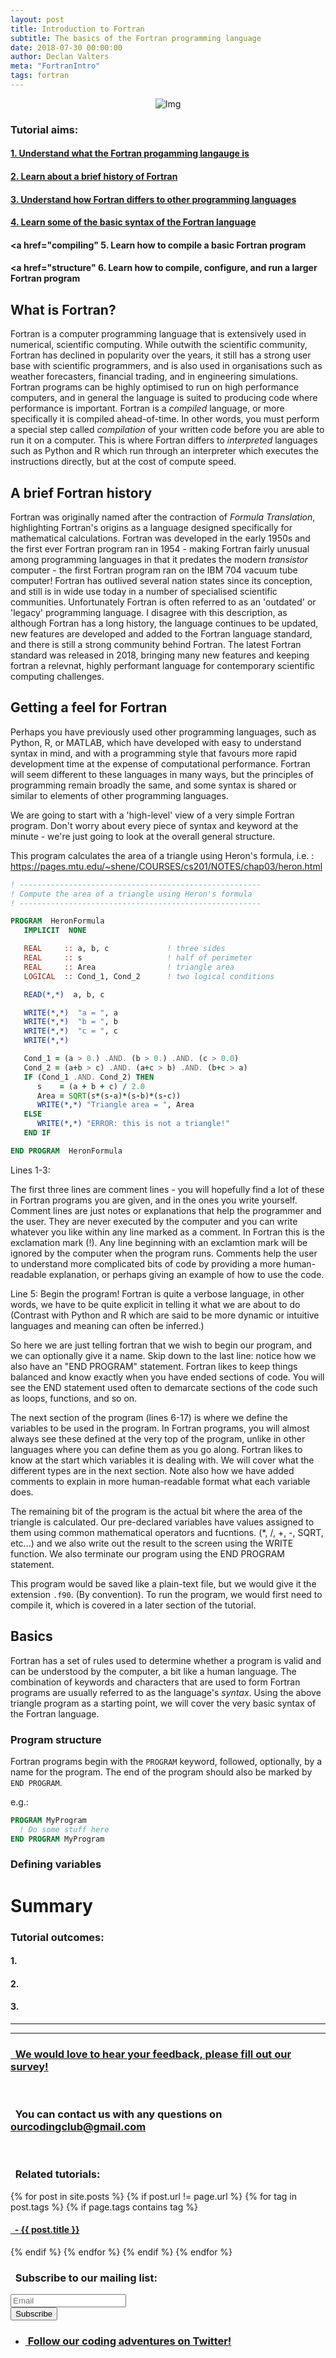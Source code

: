 ```yaml
---
layout: post
title: Introduction to Fortran
subtitle: The basics of the Fortran programming language
date: 2018-07-30 00:00:00
author: Declan Valters
meta: "FortranIntro"
tags: fortran
---
```


<div class="block">
  <center><img src="{{ site.baseurl }}/img/tutheader_fortran.png" alt="Img"></center>
</div>

### Tutorial aims:

#### <a href="#understanding"> 1. Understand what the Fortran progamming langauge is</a>

#### <a href="#history"> 2. Learn about a brief history of Fortran</a>

#### <a href="#feeling"> 3. Understand how Fortran differs to other programming languages</a>

#### <a href="basics"> 4. Learn some of the basic syntax of the Fortran language</a>

#### <a href="compiling" 5. Learn how to compile a basic Fortran program</a>

#### <a href="structure" 6. Learn how to compile, configure, and run a larger Fortran program</a>

<a name="understanding"></a>

## What is Fortran?

Fortran is a computer programming language that is extensively used in numerical, scientific computing. While outwith the scientific community, Fortran has declined in popularity over the years, it still has a strong user base with scientific programmers, and is also used in organisations such as weather forecasters, financial trading, and in engineering simulations. Fortran programs can be highly optimised to run on high performance computers, and in general the language is suited to producing code where performance is important. 
Fortran is a _compiled_ language, or more specifically it is compiled ahead-of-time. In other words, you must perform a special step called *compilation* of your written code before you are able to run it on a computer. This is where Fortran differs to *interpreted* languages such as Python and R which run through an interpreter which executes the instructions directly, but at the cost of compute speed.

<a name="history"></a>

## A brief Fortran history

Fortran was originally named after the contraction of *Formula Translation*, highlighting Fortran's origins as a language designed specifically for mathematical calculations. Fortran was developed in the early 1950s and the first ever Fortran program ran in 1954 - making Fortran fairly unusual among programming languages in that it predates the modern _transistor_ computer - the first Fortran program ran on the IBM 704 vacuum tube computer! Fortran has outlived several nation states since its conception, and still is in wide use today in a number of specialised scientific communities. Unfortunately Fortran is often referred to as an 'outdated' or 'legacy' programming language. I disagree with this description, as although Fortran has a long history, the language continues to be updated, new features are developed and added to the Fortran language standard, and there is still a strong community behind Fortran. The latest Fortran standard was released in 2018, bringing many new features and keeping fortran a relevnat, highly performant language for contemporary scientific computing challenges.

<a name="feeling"></a>

## Getting a feel for Fortran

Perhaps you have previously used other programming languages, such as Python, R, or MATLAB, which have developed with easy to understand syntax in mind, and with a programming style that favours more rapid development time at the expense of computational performance. Fortran will seem different to these languages in many ways, but the principles of programming remain broadly the same, and some syntax is shared or similar to elements of other programming languages.

We are going to start with a 'high-level' view of a very simple Fortran program. Don't worry about every piece of syntax and keyword at the minute - we're just going to look at the overall general structure.

This program calculates the area of a triangle using Heron's formula, i.e. : https://pages.mtu.edu/~shene/COURSES/cs201/NOTES/chap03/heron.html

```fortran
! ------------------------------------------------------
! Compute the area of a triangle using Heron's formula
! ------------------------------------------------------

PROGRAM  HeronFormula
   IMPLICIT  NONE

   REAL     :: a, b, c             ! three sides
   REAL     :: s                   ! half of perimeter
   REAL     :: Area                ! triangle area
   LOGICAL  :: Cond_1, Cond_2      ! two logical conditions

   READ(*,*)  a, b, c

   WRITE(*,*)  "a = ", a
   WRITE(*,*)  "b = ", b
   WRITE(*,*)  "c = ", c
   WRITE(*,*)

   Cond_1 = (a > 0.) .AND. (b > 0.) .AND. (c > 0.0)
   Cond_2 = (a+b > c) .AND. (a+c > b) .AND. (b+c > a)
   IF (Cond_1 .AND. Cond_2) THEN
      s    = (a + b + c) / 2.0
      Area = SQRT(s*(s-a)*(s-b)*(s-c))
      WRITE(*,*) "Triangle area = ", Area
   ELSE
      WRITE(*,*) "ERROR: this is not a triangle!"
   END IF

END PROGRAM  HeronFormula
```

Lines 1-3:

The first three lines are comment lines - you will hopefully find a lot of these in Fortran programs you are given, and in the ones you write yourself. Comment lines are just notes or explanations that help the programmer and the user. They are never executed by the computer and you can write whatever you like within any line marked as a comment. In Fortran this is the exclamation mark (!). Any line beginning with an exclamtion mark will be ignored by the computer when the program runs. Comments help the user to understand more complicated bits of code by providing a more human-readable explanation, or perhaps giving an example of how to use the code.

Line 5: Begin the program! Fortran is quite a verbose language, in other words, we have to be quite explicit in telling it what we are about to do (Contrast with Python and R which are said to be more dynamic or intuitive languages and meaning can often be inferred.)

So here we are just telling fortran that we wish to begin our program, and we can optionally give it a name. Skip down to the last line: notice how we also have an "END PROGRAM" statement. Fortran likes to keep things balanced and know exactly when you have ended sections of code. You will see the END statement used often to demarcate sections of the code such as loops, functions, and so on.

The next section of the program (lines 6-17) is where we define the variables to be used in the program. In Fortran programs, you will almost always see these defined at the very top of the program, unlike in other languages where you can define them as you go along. Fortran likes to know at the start which variables it is dealing with. We will cover what the different types are in the next section. Note also how we have added comments to explain in more human-readable format what each variable does.

The remaining bit of the program is the actual bit where the area of the triangle is calculated. Our pre-declared variables have values assigned to them using common mathematical operators and fucntions. (*, /, +, -, SQRT, etc...) and we also write out the result to the screen using the WRITE function. We also terminate our program using the END PROGRAM statement.

This program would be saved like a plain-text file, but we would give it the extension `.f90`. (By convention). To run the program, we would first need to compile it, which is covered in a later section of the tutorial.
 

<a name="basics"></a>

## Basics

Fortran has a set of rules used to determine whether a program is valid and can be understood by the computer, a bit like a human language. The combination of keywords and characters that are used to form Fortran programs are usually referred to as the language's _syntax_. Using the above triangle program as a starting point, we will cover the very basic syntax of the Fortran language. 

### Program structure

Fortran programs begin with the `PROGRAM` keyword, followed, optionally, by a name for the program. The end of the program should also be marked by `END PROGRAM`.

e.g.:

```fortran
PROGRAM MyProgram
  ! Do some stuff here
END PROGRAM MyProgram
```

### Defining variables


<a name="compiling"></a>

<a name="structure"></a>


# Summary

### Tutorial outcomes:

#### 1.

#### 2.

#### 3.


<hr>
<hr>

<h3><a href="https://www.surveymonkey.co.uk/r/WVL5GXB" target="_blank">&nbsp; We would love to hear your feedback, please fill out our survey!</a></h3>
<br>
<h3>&nbsp; You can contact us with any questions on <a href="mailto:ourcodingclub@gmail.com?Subject=Tutorial%20question" target = "_top">ourcodingclub@gmail.com</a></h3>
<br>
<h3>&nbsp; Related tutorials:</h3>
{% for post in site.posts %}
	{% if post.url != page.url %}
  		{% for tag in post.tags %}
    			{% if page.tags contains tag %}
<h4><a style="margin:0 padding:0" href="{{ post.url }}">&nbsp; - {{ post.title }}</a></h4>
  			{% endif %}
		{% endfor %}
	{% endif %}
{% endfor %}
<br>
<h3>&nbsp; Subscribe to our mailing list:</h3>
<div class="container">
	<div class="block">
        <!-- subscribe form start -->
		<div class="form-group">
			<form action="https://getsimpleform.com/messages?form_api_token=de1ba2f2f947822946fb6e835437ec78" method="post">
			<div class="form-group">
				<input type='text' class="form-control" name='Email' placeholder="Email" required/>
			</div>
			<div>
                        	<button class="btn btn-default" type='submit'>Subscribe</button>
                    	</div>
                	</form>
		</div>
	</div>
</div>

<ul class="social-icons">
	<li>
		<h3>
			<a href="https://twitter.com/our_codingclub" target="_blank">&nbsp;Follow our coding adventures on Twitter! <i class="fa fa-twitter"></i></a>
		</h3>
	</li>
</ul>


